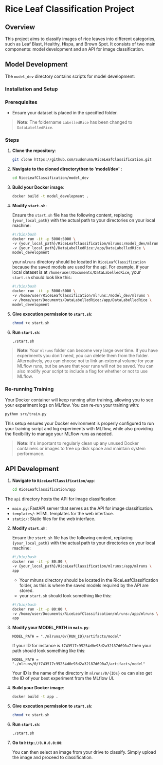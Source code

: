 # Rice Leaf Classification Project

## Overview

This project aims to classify images of rice leaves into different categories, such as Leaf Blast, Healthy, Hispa, and Brown Spot. It consists of two main components: model development and an API for image classification.

## Model Development

The `model_dev` directory contains scripts for model development:

### Installation and Setup

### Prerequisites

- Ensure your dataset is placed in the specified folder.
 > **Note**: The foldername `LabelledRice` has been changed to `DataLabelledRice`.
<!-- - Create an `mlruns` folder for MLflow to store its runs. -->

### Steps

1. **Clone the repository**:

    ```sh
    git clone https://github.com/Sudonuma/RiceLeafClassification.git
    ```

2. **Navigate to the cloned directorythen to 'model/dev'** :

    ```sh
    cd RiceLeafClassification/model_dev
    ```

3. **Build your Docker image**:

    ```sh
    docker build -t model_development .
    ```

4. **Modify `start.sh`**:

    Ensure the `start.sh` file has the following content, replacing `{your_local_path}` with the actual path to your directories on your local machine:


    ```sh
    #!/bin/bash
    docker run -it -p 5000:5000 \
    -v {your_local_path}/RiceLeafClassification/mlruns:/model_dev/mlruns \
    -v {your_local_path}/DataLabelledRice:/app/DataLabelledRice \
    model_development
    ```
    your `mlruns` directory should be located in `RiceLeafClassification` because the saved models are used for the api.
    For example, if your local dataset is at `/home/user/Documents/DataLabelledRice`, your `start.sh` should look like this:

    ```sh
    #!/bin/bash
    docker run -it -p 5000:5000 \
    -v /home/user/RiceLeafClassification/mlruns:/model_dev/mlruns \
    -v /home/user/Documents/DataLabelledRice:/app/DataLabelledRice \
    model_development
    ```

5. **Give execution permission to `start.sh`**:

    ```sh
    chmod +x start.sh
    ```

7. **Run `start.sh`**:

    ```sh
    ./start.sh
    ```

> **Note**: Your `mlruns` folder can become very large over time. If you have experiments you don't need, you can delete them from the folder. Alternatively, you can choose not to link an external volume for your MLflow runs, but be aware that your runs will not be saved. You can also modify your script to include a flag for whether or not to use MLflow.

### Re-running Training

Your Docker container will keep running after training, allowing you to see your experiment logs on MLflow. You can re-run your training with:

```sh
python src/train.py
```

This setup ensures your Docker environment is properly configured to run your training script and log experiments with MLflow, while also providing the flexibility to manage your MLflow runs as needed.

> **Note**: It's important to regularly clean up any unused Docker containers or images to free up disk space and maintain system performance.


## API Development

1. **Navigate to `RiceLeafClassification/app`**:

    ```sh
    cd RiceLeafClassification/app
    ```


The `api` directory hosts the API for image classification:

- `main.py`: FastAPI server that serves as the API for image classification.
- `templates/`: HTML templates for the web interface.
- `static/`: Static files for the web interface.


2. **Modify `start.sh`**:

    Ensure the `start.sh` file has the following content, replacing `{your_local_path}` with the actual path to your directories on your local machine:


    ```sh
    #!/bin/bash
    docker run -it -p 80:80 \
    -v {your_local_path}/RiceLeafClassification/mlruns:/app/mlruns \
    app
    ```
    - Your mlruns directory should be located in the RiceLeafClassification folder, as this is where the saved models required by the API are stored.
    - your `start.sh` should look something like this:

    ```sh
    #!/bin/bash
    docker run -it -p 80:80 \
    -v /home/user/Documents/RiceLeafClassification/mlruns:/app/mlruns \
    app
    ```

3. **Modify your MODEL_PATH in `main.py`**:

    ```
    MODEL_PATH = "./mlruns/0/{RUN_ID}/artifacts/model"
    ```

    If your ID for instance is `f743517c95254d0e93d2a32187d690a7` then your path should look something like this:

    ```
    MODEL_PATH = "./mlruns/0/f743517c95254d0e93d2a32187d690a7/artifacts/model"
    ```

    Your ID is the name of the directory in `mlruns/0/{IDs}` ou can also get the ID of your best experiment from the MLflow UI.


3. **Build your Docker image**:

    ```sh
    docker build -t app .
    ```

4. **Give execution permission to `start.sh`**:

    ```sh
    chmod +x start.sh
    ```

5. **Run `start.sh`**:

    ```sh
    ./start.sh
    ```

6. **Go to `http://0.0.0.0:80`**:

    You can then select an image from your drive to classify. Simply upload the image and proceed to classification.